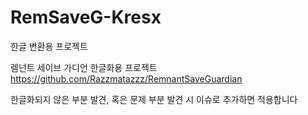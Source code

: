 # RemSaveG-Kresx
한글 변환용 프로젝트


렘넌트 세이브 가디언 한글화용 프로젝트
https://github.com/Razzmatazzz/RemnantSaveGuardian

한글화되지 않은 부분 발견, 혹은 문제 부분 발견 시 이슈로 추가하면 적용합니다
